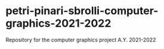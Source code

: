 # petri-pinari-sbrolli-computer-graphics-2021-2022
Repository for the computer graphics project A.Y. 2021-2022
